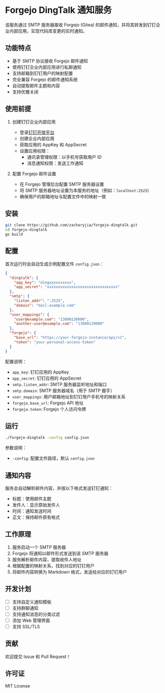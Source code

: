 # Forgejo DingTalk 通知服务

该服务通过 SMTP 服务器接收 Forgejo (Gitea) 的邮件通知，并将其转发到钉钉企业内部应用，实现代码库变更的实时通知。

## 功能特点

- 基于 SMTP 协议接收 Forgejo 邮件通知
- 使用钉钉企业内部应用进行私聊通知
- 支持邮箱到钉钉用户的映射配置
- 完全兼容 Forgejo 的邮件通知系统
- 自动提取邮件主题和内容
- 支持优雅关闭

## 使用前提

1. 创建钉钉企业内部应用
   - 登录[钉钉开放平台](https://open.dingtalk.com/)
   - 创建企业内部应用
   - 获取应用的 AppKey 和 AppSecret
   - 设置应用权限：
     - 通讯录管理权限：以手机号获取用户 ID
     - 消息通知权限：发送工作通知

2. 配置 Forgejo 邮件设置
   - 在 Forgejo 管理后台配置 SMTP 服务器设置
   - 将 SMTP 服务器地址设置为本服务的地址（例如：`localhost:2525`）
   - 确保用户的邮箱地址与配置文件中的映射一致

## 安装

```bash
git clone https://github.com/zacharyjia/forgejo-dingtalk.git
cd forgejo-dingtalk
go build
```

## 配置

首次运行时会自动生成示例配置文件 `config.json`：

```json
{
  "dingtalk": {
    "app_key": "dingxxxxxxxxxx",
    "app_secret": "xxxxxxxxxxxxxxxxxxxxxxxxxxxxxxxx"
  },
  "smtp": {
    "listen_addr": ":2525",
    "domain": "mail.example.com"
  },
  "user_mappings": {
    "user@example.com": "13800138000",
    "another-user@example.com": "13900139000"
  },
  "forgejo": {
    "base_url": "https://your-forgejo-instance/api/v1",
    "token": "your-personal-access-token"
  }
}
```

配置说明：
- `app_key`: 钉钉应用的 AppKey
- `app_secret`: 钉钉应用的 AppSecret
- `smtp.listen_addr`: SMTP 服务器监听地址和端口
- `smtp.domain`: SMTP 服务器域名（用于 SMTP 握手）
- `user_mappings`: 用户邮箱地址到钉钉用户手机号的映射关系
- `forgejo.base_url`: Forgejo API 地址
- `forgejo.token`: Forgejo 个人访问令牌

## 运行

```bash
./forgejo-dingtalk -config config.json
```

参数说明：
- `-config`: 配置文件路径，默认 `config.json`

## 通知内容

服务会自动解析邮件内容，并按以下格式发送钉钉通知：

- 标题：使用邮件主题
- 发件人：显示原始发件人
- 时间：通知发送时间
- 正文：保持邮件原有格式

## 工作原理

1. 服务启动一个 SMTP 服务器
2. Forgejo 将通知以邮件形式发送到该 SMTP 服务器
3. 服务解析邮件内容，提取收件人地址
4. 根据配置的映射关系，找到对应的钉钉用户
5. 将邮件内容转换为 Markdown 格式，发送给对应的钉钉用户

## 开发计划

- [ ] 支持自定义通知模板
- [ ] 支持群聊通知
- [ ] 支持通知消息的分类过滤
- [ ] 添加 Web 管理界面
- [ ] 支持 SSL/TLS

## 贡献

欢迎提交 Issue 和 Pull Request！

## 许可证

MIT License